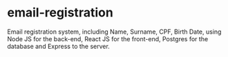 # email-registration
Email registration system, including Name, Surname, CPF, Birth Date, using Node JS for the back-end, React JS for the front-end, Postgres for the database and Express to the server.
